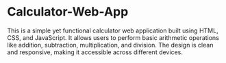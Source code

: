 # Calculator-Web-App
This is a simple yet functional calculator web application built using HTML, CSS, and JavaScript. It allows users to perform basic arithmetic operations like addition, subtraction, multiplication, and division. The design is clean and responsive, making it accessible across different devices.
